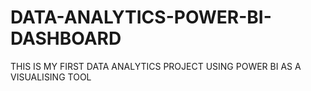 # DATA-ANALYTICS-POWER-BI-DASHBOARD
THIS IS MY FIRST DATA ANALYTICS PROJECT USING  POWER BI AS A VISUALISING TOOL
